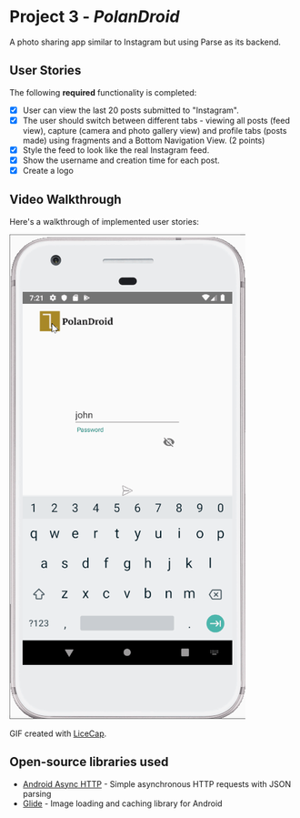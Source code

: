 # Project 3 - *PolanDroid*

A photo sharing app similar to Instagram but using Parse as its backend.

## User Stories

The following **required** functionality is completed:

- [X] User can view the last 20 posts submitted to "Instagram".
- [X] The user should switch between different tabs - viewing all posts (feed view), capture (camera and photo gallery view) and profile tabs (posts made) using fragments and a Bottom Navigation View. (2 points)
- [X] Style the feed to look like the real Instagram feed.
- [X] Show the username and creation time for each post.
- [X] Create a logo

## Video Walkthrough

Here's a walkthrough of implemented user stories:

<img src='a.gif' title='Video Walkthrough' width='' alt='Video Walkthrough' />

GIF created with [LiceCap](http://www.cockos.com/licecap/).

## Open-source libraries used

- [Android Async HTTP](https://github.com/codepath/CPAsyncHttpClient) - Simple asynchronous HTTP requests with JSON parsing
- [Glide](https://github.com/bumptech/glide) - Image loading and caching library for Android
